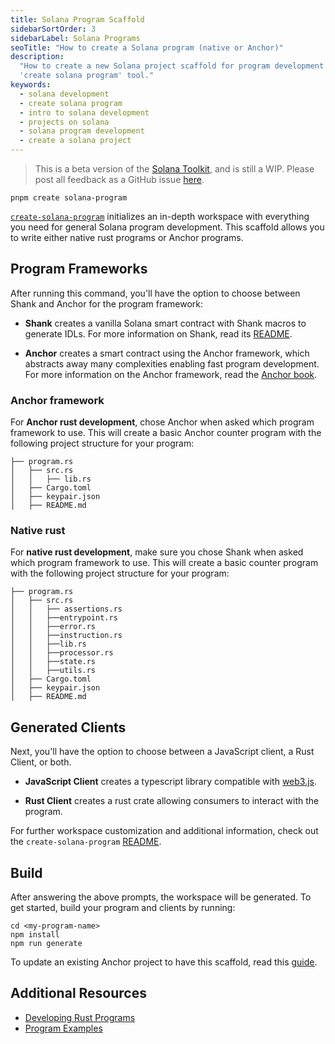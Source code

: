 ```yaml
---
title: Solana Program Scaffold
sidebarSortOrder: 3
sidebarLabel: Solana Programs
seoTitle: "How to create a Solana program (native or Anchor)"
description:
  "How to create a new Solana project scaffold for program development with the
  'create solana program' tool."
keywords:
  - solana development
  - create solana program
  - intro to solana development
  - projects on solana
  - solana program development
  - create a solana project
---
```


> This is a beta version of the [Solana Toolkit](/docs/toolkit/index.md), and is
> still a WIP. Please post all feedback as a GitHub issue
> [here](https://github.com/solana-foundation/developer-content/issues/new?title=%5Btoolkit%5D%20).

```shell
pnpm create solana-program
```

[`create-solana-program`](https://github.com/solana-program/create-solana-program)
initializes an in-depth workspace with everything you need for general Solana
program development. This scaffold allows you to write either native rust
programs or Anchor programs.

## Program Frameworks

After running this command, you'll have the option to choose between Shank and
Anchor for the program framework:

- **Shank** creates a vanilla Solana smart contract with Shank macros to
  generate IDLs. For more information on Shank, read its
  [README](https://github.com/metaplex-foundation/shank).

- **Anchor** creates a smart contract using the Anchor framework, which
  abstracts away many complexities enabling fast program development. For more
  information on the Anchor framework, read the
  [Anchor book](https://www.anchor-lang.com/).

### Anchor framework

For **Anchor rust development**, chose Anchor when asked which program framework
to use. This will create a basic Anchor counter program with the following
project structure for your program:

```shell
├── program.rs
│   ├── src.rs
│   │   ├── lib.rs
│   ├── Cargo.toml
│   ├── keypair.json
│   ├── README.md
```

### Native rust

For **native rust development**, make sure you chose Shank when asked which
program framework to use. This will create a basic counter program with the
following project structure for your program:

```shell
├── program.rs
│   ├── src.rs
│   │   ├── assertions.rs
│   │   ├──entrypoint.rs
│   │   ├──error.rs
│   │   ├──instruction.rs
│   │   ├──lib.rs
│   │   ├──processor.rs
│   │   ├──state.rs
│   │   ├──utils.rs
│   ├── Cargo.toml
│   ├── keypair.json
│   ├── README.md
```

## Generated Clients

Next, you'll have the option to choose between a JavaScript client, a Rust
Client, or both.

- **JavaScript Client** creates a typescript library compatible with
  [web3.js](https://solana-labs.github.io/solana-web3.js/).

- **Rust Client** creates a rust crate allowing consumers to interact with the
  program.

For further workspace customization and additional information, check out the
`create-solana-program`
[README](https://github.com/solana-program/create-solana-program?tab=readme-ov-file).

## Build

After answering the above prompts, the workspace will be generated. To get
started, build your program and clients by running:

```shell
cd <my-program-name>
npm install
npm run generate
```

To update an existing Anchor project to have this scaffold, read this
[guide](/docs/toolkit/projects/existing-project.md).

## Additional Resources

- [Developing Rust Programs](/docs/programs/rust/index.md)
- [Program Examples](https://github.com/solana-developers/program-examples)
